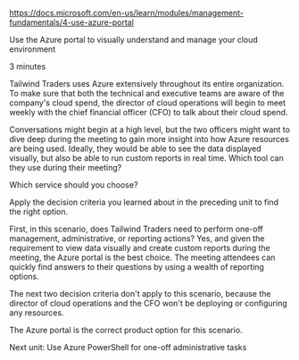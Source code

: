 https://docs.microsoft.com/en-us/learn/modules/management-fundamentals/4-use-azure-portal

Use the Azure portal to visually understand and manage your cloud environment

3 minutes

Tailwind Traders uses Azure extensively throughout its entire organization. To make sure that both the technical and executive teams are aware of the company's cloud spend, the director of cloud operations will begin to meet weekly with the chief financial officer (CFO) to talk about their cloud spend.

Conversations might begin at a high level, but the two officers might want to dive deep during the meeting to gain more insight into how Azure resources are being used. Ideally, they would be able to see the data displayed visually, but also be able to run custom reports in real time. Which tool can they use during their meeting?


Which service should you choose?

Apply the decision criteria you learned about in the preceding unit to find the right option.

First, in this scenario, does Tailwind Traders need to perform one-off management, administrative, or reporting actions? Yes, and given the requirement to view data visually and create custom reports during the meeting, the Azure portal is the best choice. 
The meeting attendees can quickly find answers to their questions by using a wealth of reporting options.

The next two decision criteria don't apply to this scenario, because the director of cloud operations and the CFO won't be deploying or configuring any resources.

The Azure portal is the correct product option for this scenario.


Next unit: Use Azure PowerShell for one-off administrative tasks



